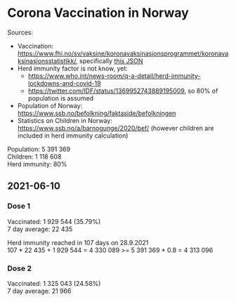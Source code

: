 # Corona Vaccination in Norway

Sources:

- Vaccination: <https://www.fhi.no/sv/vaksine/koronavaksinasjonsprogrammet/koronavaksinasjonsstatistikk/>, specifically [this JSON](https://www.fhi.no/api/chartdata/api/99119)
- Herd immunity factor is not know, yet:
  - <https://www.who.int/news-room/q-a-detail/herd-immunity-lockdowns-and-covid-19>
  - <https://twitter.com/IDF/status/1369952743889195009>, so 80% of population is assumed
- Population of Norway: <https://www.ssb.no/befolkning/faktaside/befolkningen>
- Statistics on Children in Norway: https://www.ssb.no/a/barnogunge/2020/bef/ (however children are included in herd immunity calculation)

Population: 5 391 369  
Children: 1 118 608  
Herd immunity: 80%  

## 2021-06-10

### Dose 1

Vaccinated: 1 929 544 (35.79%)  
7 day average: 22 435

Herd immunity reached in 107 days on 28.9.2021  
107 * 22 435 + 1 929 544 = 4 330 089 >= 5 391 369 * 0.8 = 4 313 096

### Dose 2

Vaccinated: 1 325 043 (24.58%)  
7 day average: 21 966

